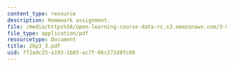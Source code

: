 ```yaml
---
content_type: resource
description: Homework assignment.
file: /media/https%3A/open-learning-course-data-rc.s3.amazonaws.com/3-91-mechanical-behavior-of-plastics-spring-2007/7f2adc25a1931b85ac7f66c272d8fc69_26p3_3.pdf
file_type: application/pdf
resourcetype: Document
title: 26p3_3.pdf
uid: 7f2adc25-a193-1b85-ac7f-66c272d8fc69
---
```

